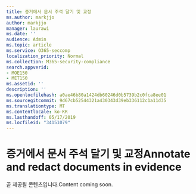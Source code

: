```yaml
---
title: 증거에서 문서 주석 달기 및 교정
ms.author: markjjo
author: markjjo
manager: laurawi
ms.date: ''
audience: Admin
ms.topic: article
ms.service: O365-seccomp
localization_priority: Normal
ms.collection: M365-security-compliance
search.appverid:
- MOE150
- MET150
ms.assetid: ''
description: ''
ms.openlocfilehash: a0ae46b80a1424db60246d0b5739b2c0fca8ee01
ms.sourcegitcommit: 9d67cb52544321a430343d39eb336112c1a11d35
ms.translationtype: MT
ms.contentlocale: ko-KR
ms.lasthandoff: 05/17/2019
ms.locfileid: "34151079"
---
```

# <a name="annotate-and-redact-documents-in-evidence"></a><span data-ttu-id="0ca0d-102">증거에서 문서 주석 달기 및 교정</span><span class="sxs-lookup"><span data-stu-id="0ca0d-102">Annotate and redact documents in evidence</span></span>

<span data-ttu-id="0ca0d-103">곧 제공될 콘텐츠입니다.</span><span class="sxs-lookup"><span data-stu-id="0ca0d-103">Content coming soon.</span></span>